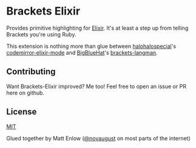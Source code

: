 # Brackets Elixir

Provides primitive highlighting for [Elixir](http://elixir-lang.org). It's at least a step up from telling Brackets you're using Ruby.

This extension is nothing more than glue between [halohalospecial](https://github.com/halohalospecial)'s [codemirror-elixir-mode](https://github.com/halohalospecial/codemirror-elixir-mode) and [BigBlueHat](https://github.com/BigBlueHat)'s [brackets-langman](https://github.com/BigBlueHat/brackets-langman).

## Contributing

Want Brackets-Elixir improved? Me too! Feel free to open an issue or PR here on github.

## License

[MIT](http://opensource.org/licenses/mit)

Glued together by Matt Enlow ([@novaugust](http://github.com/novaugust) on most parts of the internet)
